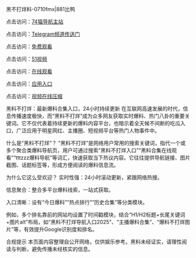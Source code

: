 黑不打烊料-0710fmx|881比鸭

点击访问：<a href="https://74mao.com/">74猫导航主站</a>

点击访问：<a href="https://74mao.com/">Telegram频道传送门</a>

点击访问：<a href="https://heiliaox6jgh3.pages.dev">免费观看</a>

点击访问：<a href="https://heiliaokof3cy.pages.dev">51视频</a>

点击访问：<a href="https://heiliaotlyq53.pages.dev">在线观看</a>

点击访问：<a href="https://heiliao3gvg9x.pages.dev">应用入口</a>

点击访问：<a href="https://heiliaoxfe5rb.pages.dev">视频在线压缩</a>

黑料不打烊：最新爆料合集入口，24小时持续更新
在互联网高速发展的时代，信息传播速度极快，而“黑料不打烊”成为众多网友获取实时爆料、热门八卦的重要关键词。它不仅代表着持续更新的爆料内容平台，也暗示着全天候不间断的吃瓜入口，广泛应用于明星网红、主播圈、短视频平台等热门人物事件中。

什么是“黑料不打烊”？
“黑料不打烊”是网络用户常用的搜索关键词，指代一个或多个聚合类爆料导航页，用户可通过搜索“黑料不打烊入口”“黑料合集在线观看”“tttzzz爆料导航”等词汇，快速获取当下热议内容。它往往提供导航链接、图片截图、话题标签等，形成方便阅读的爆料信息流。

为什么它这么受欢迎？
实时性强：24小时滚动更新，紧跟网络热搜。

信息聚合：整合多平台爆料线索，一站式获取。

入口清晰：设有“今日爆料”“热点排行”“历史合集”等分类模块。

例如，多个排名靠前的网站均设置了时间戳模块，结合“H1/H2标题+长尾关键词+图片alt”布局，如“黑料不打烊导航入口2025”、“主播爆料合集”、“爆料不打烊图片”等，有效提升Google识别度和排名。

合规提示
本页面内容整理自公开网络，仅供娱乐参考。黑料未经证实，请理性阅读与判断，避免传播未经核实的信息。
